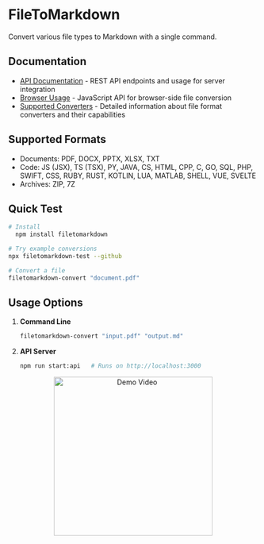 # FileToMarkdown

Convert various file types to Markdown with a single command.

## Documentation
- [API Documentation](docs/API.md) - REST API endpoints and usage for server integration
- [Browser Usage](docs/BROWSER.md) - JavaScript API for browser-side file conversion
- [Supported Converters](docs/CONVERTERS.md) - Detailed information about file format converters and their capabilities

## Supported Formats
- Documents: PDF, DOCX, PPTX, XLSX, TXT
- Code: JS (JSX), TS (TSX), PY, JAVA, CS, HTML, CPP, C, GO, SQL, PHP, SWIFT, CSS, RUBY,
        RUST, KOTLIN, LUA, MATLAB, SHELL, VUE, SVELTE
- Archives: ZIP, 7Z

## Quick Test
```bash
# Install
  npm install filetomarkdown

# Try example conversions
npx filetomarkdown-test --github

# Convert a file
filetomarkdown-convert "document.pdf"
```

## Usage Options
1. **Command Line**
   ```bash
   filetomarkdown-convert "input.pdf" "output.md"
   ```

2. **API Server**
   ```bash
   npm run start:api   # Runs on http://localhost:3000
   ```
<div align="center">
  <a href="https://youtu.be/UkGT3DDPTGI">
    <img src="https://img.youtube.com/vi/UkGT3DDPTGI/mqdefault.jpg" width="320" alt="Demo Video" />
  </a>
</div>